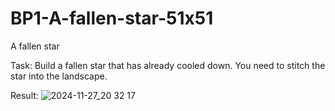 # BP1-A-fallen-star-51x51
A fallen star

Task:
Build a fallen star that has already cooled down. You need to stitch the star into the landscape.

Result:
![2024-11-27_20 32 17](https://github.com/user-attachments/assets/2c6d0363-1a0a-4ac0-a69c-ce3a88f37027)
